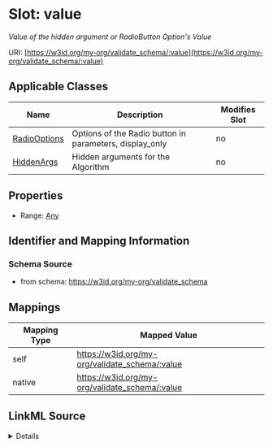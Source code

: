 

# Slot: value


_Value of the hidden argument or RadioButton Option's Value_





URI: [https://w3id.org/my-org/validate_schema/:value](https://w3id.org/my-org/validate_schema/:value)



<!-- no inheritance hierarchy -->





## Applicable Classes

| Name | Description | Modifies Slot |
| --- | --- | --- |
| [RadioOptions](RadioOptions.md) | Options of the Radio button in parameters, display_only |  no  |
| [HiddenArgs](HiddenArgs.md) | Hidden arguments for the Algorithm |  no  |







## Properties

* Range: [Any](Any.md)





## Identifier and Mapping Information







### Schema Source


* from schema: https://w3id.org/my-org/validate_schema




## Mappings

| Mapping Type | Mapped Value |
| ---  | ---  |
| self | https://w3id.org/my-org/validate_schema/:value |
| native | https://w3id.org/my-org/validate_schema/:value |




## LinkML Source

<details>
```yaml
name: value
description: Value of the hidden argument or RadioButton Option's Value
from_schema: https://w3id.org/my-org/validate_schema
rank: 1000
alias: value
domain_of:
- HiddenArgs
- RadioOptions
range: Any

```
</details>